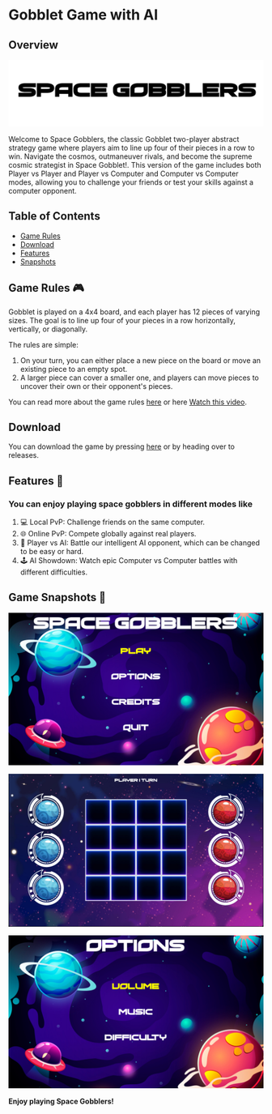 # Gobblet Game with AI

## Overview

![Alt text](.readme/Untitled.png)


Welcome to Space Gobblers, the classic Gobblet two-player abstract strategy game where players aim to line up four of their pieces in a row to win.
Navigate the cosmos, outmaneuver rivals, and become the supreme cosmic strategist in Space Gobblet!. This version of the game includes both Player vs Player and Player vs Computer and Computer vs Computer modes, allowing you to challenge your friends or test your skills against a computer opponent.

## Table of Contents

- [Game Rules](#Game-Rules)
- [Download](#Download)
- [Features](#Features)
- [Snapshots](#Game-Snapshots)

## Game Rules  🎮 

Gobblet is played on a 4x4 board, and each player has 12 pieces of varying sizes. The goal is to line up four of your pieces in a row horizontally, vertically, or diagonally.

The rules are simple:
1. On your turn, you can either place a new piece on the board or move an existing piece to an empty spot.
2. A larger piece can cover a smaller one, and players can move pieces to uncover their own or their opponent's pieces.

You can read more about the game rules [here](https://www.boardspace.net/gobblet/english/gobblet_rules.pdf) or here [Watch this video](https://www.youtube.com/watch?v=aSaAjQY8_b0).

## Download
You can download the game by pressing [here](https://github.com/MohammadDallash/Gobblet-Ai-PYgame/releases/download/initial/Space_Gobblers_V1.0.exe) or by heading over to releases.


## Features  🚀
### You can enjoy playing space gobblers in different modes like
1) 💻 Local PvP: Challenge friends on the same computer.
2) 🌐 Online PvP: Compete globally against real players.
3) 🤖 Player vs AI: Battle our intelligent AI opponent, which can be changed to be easy or hard.
4) 🕹️ AI Showdown: Watch epic Computer vs Computer battles with different difficulties.


## Game Snapshots  📸

![Main Menu](.readme/snapshot1.png)

![Gameplay](.readme/snapshot2.png)

![Options](.readme/snapshot3.png)





**Enjoy playing Space Gobblers!**
